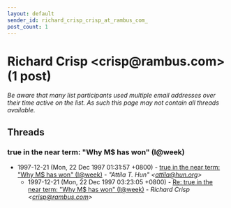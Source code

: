 ```yaml
---
layout: default
sender_id: richard_crisp_crisp_at_rambus_com_
post_count: 1
---
```


# Richard Crisp <crisp<span>@</span>rambus.com> (1 post)

_Be aware that many list participants used multiple email addresses over their time active on the list. As such this page may not contain all threads available._

## Threads

### true in the near term: "Why M$ has won" (I@week)
+ 1997-12-21 (Mon, 22 Dec 1997 01:31:57 +0800) - [true in the near term: "Why M$ has won" (I@week)](/archive/1997/12/8e27d217c20d6b4cf885d5c8199f355cb1f06e48382d533f59ef6d4aa05cdace) - _"Attila T. Hun" \<attila@hun.org\>_
  + 1997-12-21 (Mon, 22 Dec 1997 03:23:05 +0800) - [Re: true in the near term: "Why M$ has won" (I@week)](/archive/1997/12/036651a97058790abd3466e6a6fd580112d0fd242dbcbd7dadc8405c2269297a) - _Richard Crisp \<crisp@rambus.com\>_

